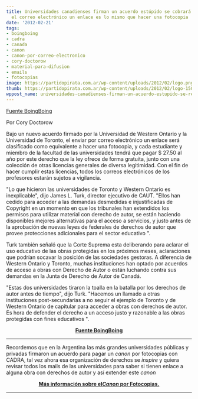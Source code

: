 ```yaml
---
title: Universidades canadienses firman un acuerdo estúpido se cobrará copyright por
  el correo electrónico un enlace es lo mismo que hacer una fotocopia
date: '2012-02-21'
tags:
- boingboing
- cadra
- canada
- canon
- canon-por-correo-electronico
- cory-doctorow
- material-para-difusion
- emails
- fotocopias
image: https://partidopirata.com.ar/wp-content/uploads/2012/02/logo.png
thumb: https://partidopirata.com.ar/wp-content/uploads/2012/02/logo-150x26.png
wppost_name: universidades-canadienses-firman-un-acuerdo-estupido-se-recolectara-copyright-del-correo-electronico-un-enlace-es-lo-mismo-que-hacer-una-fotocopia
---
```


<a href="http://boingboing.net/2012/02/20/canadian-universities-sign-bon.html" target="_blank">Fuente BoingBoing</a>

Por Cory Doctorow

Bajo un nuevo acuerdo firmado por la Universidad de Western Ontario y la Universidad de Toronto, el enviar por correo electrónico un enlace será clasificado como equivalente a hacer una fotocopia, y cada estudiante y miembro de la facultad de las universidades tendrá que pagar $ 27.50 al año por este derecho que la ley ofrece de forma gratuita, junto con una colección de otras licencias generales de diversa legitimidad. Con el fin de hacer cumplir estas licencias, todos los correos electrónicos de los profesores estarán sujetos a vigilancia.

"Lo que hicieron las universidades de Toronto y Western Ontario es inexplicable", dijo James L. Turk, director ejecutivo de CAUT. "Ellos han cedido para acceder a las demandas desmedidas e injustificadas de Copyright en un momento en que los tribunales han extendidos los permisos para utilizar material con derecho de autor, se están haciendo disponibles mejores alternativas para el acceso a servicios, y justo antes de la aprobación de nuevas leyes de federales de derechos de autor que provee protecciones adicionales para el sector educativo ".

Turk también señaló que la Corte Suprema esta deliberando para aclarar el uso educativo de las obras protegidas en los próximos meses, aclaraciones que podrían socavar la posición de las sociedades gestoras. A diferencia de Western Ontario y Toronto, muchas instituciones han optado por acuerdos de acceso a obras con Derecho de Autor o están luchando contra sus demandas en la Junta de Derecho de Autor de Canadá.

"Estas dos universidades tiraron la toalla en la batalla por los derechos de autor antes de tiempo", dijo Turk. "Hacemos un llamado a otras instituciones post-secundarias a no seguir el ejemplo de Toronto y de Western Ontario de capitular para acceder a obras con derechos de autor. Es hora de defender el derecho a un acceso justo y razonable a las obras protegidas con fines educativos ".
<p style="text-align: center;"><strong><a href="http://boingboing.net/2012/02/20/canadian-universities-sign-bon.html" target="_blank">Fuente BoingBoing</a></strong></p>


<hr />

Recordemos que en la Argentina las más grandes universidades públicas y privadas firmaron un acuerdo para pagar un <em>canon</em> por fotocopias con CADRA, tal vez ahora esa organización de derechos se <em>inspire</em> y quiera revisar todos los mails de las universidades para saber si tienen enlace a alguna obra con derechos de autor y así extender este <em>canon</em>
<p style="text-align: center;"><strong><a href="https://partidopirata.com.ar/2382/contra-la-extorsion-del-canon-por-fotocopias-en-la-uba">Más información sobre el<em>Canon</em> por Fotocopias.</a></strong></p>


<hr />
